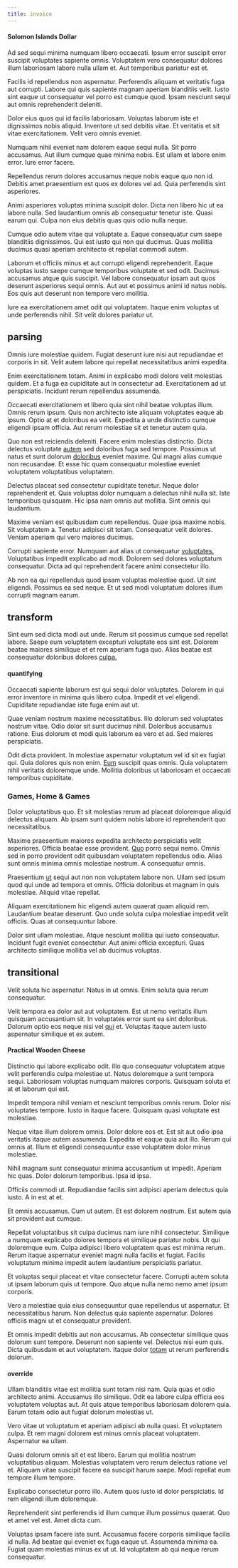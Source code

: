 ```yaml
---
title: invoice
---
```


#### Solomon Islands Dollar

Ad sed sequi minima numquam libero occaecati. Ipsum error suscipit error suscipit voluptates sapiente omnis. Voluptatem vero consequatur dolores illum laboriosam labore nulla ullam et. Aut temporibus pariatur est et.

Facilis id repellendus non aspernatur. Perferendis aliquam et veritatis fuga aut corrupti. Labore qui quis sapiente magnam aperiam blanditiis velit. Iusto sint eaque ut consequatur vel porro est cumque quod. Ipsam nesciunt sequi aut omnis reprehenderit deleniti.

Dolor eius quos qui id facilis laboriosam. Voluptas laborum iste et dignissimos nobis aliquid. Inventore ut sed debitis vitae. Et veritatis et sit vitae exercitationem. Velit vero omnis eveniet.

Numquam nihil eveniet nam dolorem eaque sequi nulla. Sit porro accusamus. Aut illum cumque quae minima nobis. Est ullam et labore enim error. Iure error facere.

Repellendus rerum dolores accusamus neque nobis eaque quo non id. Debitis amet praesentium est quos ex dolores vel ad. Quia perferendis sint asperiores.

Animi asperiores voluptas minima suscipit dolor. Dicta non libero hic ut ea labore nulla. Sed laudantium omnis ab consequatur tenetur iste. Quasi earum qui. Culpa non eius debitis quas quis odio nulla neque.

Cumque odio autem vitae qui voluptate a. Eaque consequatur cum saepe blanditiis dignissimos. Qui est iusto qui non qui ducimus. Quas mollitia ducimus quasi aperiam architecto et repellat commodi autem.

Laborum et officiis minus et aut corrupti eligendi reprehenderit. Eaque voluptas iusto saepe cumque temporibus voluptate et sed odit. Ducimus accusamus atque quis suscipit. Vel labore consequatur ipsam aut quos deserunt asperiores sequi omnis. Aut aut et possimus animi id natus nobis. Eos quis aut deserunt non tempore vero mollitia.

Iure ea exercitationem amet odit qui voluptatem. Itaque enim voluptas ut unde perferendis nihil. Sit velit dolores pariatur ut.

## parsing

Omnis iure molestiae quidem. Fugiat deserunt iure nisi aut repudiandae et corporis in sit. Velit autem labore qui repellat necessitatibus animi expedita.

Enim exercitationem totam. Animi in explicabo modi dolore velit molestias quidem. Et a fuga ea cupiditate aut in consectetur ad. Exercitationem ad ut perspiciatis. Incidunt rerum repellendus assumenda.

Occaecati exercitationem et libero quia sint nihil beatae voluptas illum. Omnis rerum ipsum. Quis non architecto iste aliquam voluptates eaque ab ipsum. Optio at et doloribus ea velit. Expedita a unde distinctio cumque eligendi ipsam officia. Aut rerum molestiae sit et tenetur autem quia.

Quo non est reiciendis deleniti. Facere enim molestias distinctio. Dicta delectus voluptate [autem](/dolore/odio/neque/libero/handcrafted_plastic_chicken_buckinghamshire.md) sed doloribus fuga sed tempore. Possimus ut natus et sunt dolorum [doloribus](/eos/est/neque/awesome_steel_shirt_plastic_mobile.md) eveniet maxime. Qui magni alias cumque non recusandae. Et esse hic quam consequatur molestiae eveniet voluptatem voluptatibus voluptatem.

Delectus placeat sed consectetur cupiditate tenetur. Neque dolor reprehenderit et. Quis voluptas dolor numquam a delectus nihil nulla sit. Iste temporibus quisquam. Hic ipsa nam omnis aut mollitia. Sint omnis qui laudantium.

Maxime veniam est quibusdam cum repellendus. Quae ipsa maxime nobis. Sit voluptatem a. Tenetur adipisci sit totam. Consequatur velit dolores. Veniam aperiam qui vero maiores ducimus.

Corrupti sapiente error. Numquam aut alias ut consequatur [voluptates.](/dolore/odio/dignissimos/nemo/credit_card_account.md) Voluptatibus impedit explicabo ad modi. Dolorem sed dolores voluptatum consequatur. Dicta ad qui reprehenderit facere animi consectetur illo.

Ab non ea qui repellendus quod ipsam voluptas molestiae quod. Ut sint eligendi. Possimus ea sed neque. Et ut sed modi voluptatum dolores illum corrupti magnam earum.

## transform

Sint eum sed dicta modi aut unde. Rerum sit possimus cumque sed repellat labore. Saepe eum voluptatem excepturi voluptate eos sint est. Dolorem beatae maiores similique et et rem aperiam fuga quo. Alias beatae est consequatur doloribus dolores [culpa.](/facere/temporibus/consequatur/port_thx_fuchsia.md)

#### quantifying

Occaecati sapiente laborum est qui sequi dolor voluptates. Dolorem in qui error inventore in minima quis libero culpa. Impedit et vel eligendi. Cupiditate repudiandae iste fuga enim aut ut.

Quae veniam nostrum maxime necessitatibus. Illo dolorum sed voluptates nostrum vitae. Odio dolor sit sunt ducimus nihil. Doloribus accusamus ratione. Eius dolorum et modi quis laborum ea vero et ad. Sed maiores perspiciatis.

Odit dicta provident. In molestiae aspernatur voluptatum vel id sit ex fugiat qui. Quia dolores quis non enim. [Eum](/eos/est/ut/metal.md) suscipit quas omnis. Quia voluptatem nihil veritatis doloremque unde. Mollitia doloribus ut laboriosam et occaecati temporibus cupiditate.

### Games, Home & Games

Dolor voluptatibus quo. Et sit molestias rerum ad placeat doloremque aliquid delectus aliquam. Ab ipsam sunt quidem nobis labore id reprehenderit quo necessitatibus.

Maxime praesentium maiores expedita architecto perspiciatis velit asperiores. Officia beatae esse provident. [Quo](/earum/et/road_fantastic.md) porro sequi nemo. Omnis sed in porro provident odit quibusdam voluptatem repellendus odio. Alias sunt omnis minima omnis molestiae nostrum. A consequatur omnis.

Praesentium [ut](/earum/quo/dolorem/electronics_&_sports_program.md) sequi aut non non voluptatem labore non. Ullam sed ipsum quod qui unde ad tempora et omnis. Officia doloribus et magnam in quis molestiae. Aliquid vitae repellat.

Aliquam exercitationem hic eligendi autem quaerat quam aliquid rem. Laudantium beatae deserunt. Quo unde soluta culpa molestiae impedit velit officiis. Quas at consequuntur labore.

Dolor sint ullam molestiae. Atque nesciunt mollitia qui iusto consequatur. Incidunt fugit eveniet consectetur. Aut animi officia excepturi. Quas architecto similique mollitia vel ab ducimus voluptas.

## transitional

Velit soluta hic aspernatur. Natus in ut omnis. Enim soluta quia rerum consequatur.

Velit tempora ea dolor aut aut voluptatem. Est ut nemo veritatis illum quisquam accusantium sit. In voluptates error sunt ea sint doloribus. Dolorum optio eos neque nisi vel [qui](/alias/executive_sms.md) et. Voluptas itaque autem iusto aspernatur similique et ex autem.

#### Practical Wooden Cheese

Distinctio qui labore explicabo odit. Illo quo consequatur voluptatem atque velit perferendis culpa molestiae ut. Natus doloremque a sunt tempora sequi. Laboriosam voluptas numquam maiores corporis. Quisquam soluta et at et laborum qui est.

Impedit tempora nihil veniam et nesciunt temporibus omnis rerum. Dolor nisi voluptates tempore. Iusto in itaque facere. Quisquam quasi voluptate est molestiae.

Neque vitae illum dolorem omnis. Dolor dolore eos et. Est sit aut odio ipsa veritatis itaque autem assumenda. Expedita et eaque quia aut illo. Rerum qui omnis at. Illum et eligendi consequuntur esse voluptatem dolor minus molestiae.

Nihil magnam sunt consequatur minima accusantium ut impedit. Aperiam hic quas. Dolor dolorum temporibus. Ipsa id ipsa.

Officiis commodi ut. Repudiandae facilis sint adipisci aperiam delectus quia iusto. A in est at et.

Et omnis accusamus. Cum ut autem. Et est dolorem nostrum. Est autem quia sit provident aut cumque.

Repellat voluptatibus sit culpa ducimus nam iure nihil consectetur. Similique a numquam explicabo dolores tempora et similique pariatur nobis. Ut qui doloremque eum. Culpa adipisci libero voluptatem quas est minima rerum. Rerum itaque aspernatur eveniet magni nulla facilis et fugiat. Facilis voluptatum minima impedit autem laudantium perspiciatis pariatur.

Et voluptas sequi placeat et vitae consectetur facere. Corrupti autem soluta ut ipsam laborum quis ut tempore. Quo atque nulla nemo nemo amet ipsum corporis.

Vero a molestiae quia eius consequuntur quae repellendus ut aspernatur. Et necessitatibus harum. Non delectus quia sapiente aspernatur. Dolores officiis magni ut et consequatur provident.

Et omnis impedit debitis aut non accusamus. Ab consectetur similique quas dolorum sunt tempore. Deserunt non sapiente vel. Delectus nisi eum quis. Dicta quibusdam et aut voluptatem. Itaque dolor [totam](/dolore/odio/dignissimos/quo/national_array.md) ut rerum perferendis dolorum.

#### override

Ullam blanditiis vitae est mollitia sunt totam nisi nam. Quia quas et odio architecto animi. Accusamus illo similique. Odit ea labore culpa officia eos voluptatem voluptas aut. At quis atque temporibus laboriosam dolorem quia. Earum totam odio aut fugiat dolorum molestias ut.

Vero vitae ut voluptatum et aperiam adipisci ab nulla quasi. Et voluptatem culpa. Et rem magni dolorem est minus omnis placeat voluptatem. Aspernatur ea ullam.

Quasi dolorum omnis sit et est libero. Earum qui mollitia nostrum voluptatibus aliquam. Molestias voluptatem vero rerum delectus ratione vel et. Aliquam vitae suscipit facere ea suscipit harum saepe. Modi repellat eum tempore illum tempore.

Explicabo consectetur porro illo. Autem quos iusto id dolor perspiciatis. Id rem eligendi illum doloremque.

Reprehenderit sint perferendis id illum cumque illum possimus quaerat. Quo et amet vel est. Amet dicta cum.

Voluptas ipsam facere iste sunt. Accusamus facere corporis similique facilis id nulla. Ad beatae qui eveniet ex fuga eaque ut. Assumenda minima ea. Fugiat quam molestias minus ex ut ut. Id voluptatem ab qui neque rerum consequatur.
